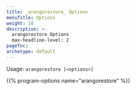 ```yaml
---
title: _arangorestore_ Options
menuTitle: Options
weight: 10
description: >-
  arangorestore Options
  max-headline-level: 2
pageToc:
archetype: default
---
```

Usage: `arangorestore [<options>]`

{{% program-options name="arangorestore" %}}
